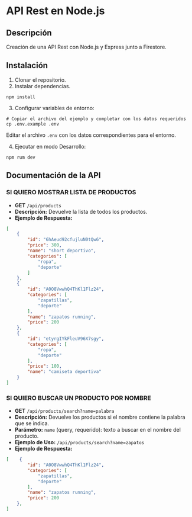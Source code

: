 # API Rest en Node.js

## Descripción
Creación de una API Rest con Node.js y Express junto a Firestore.

## Instalación

1. Clonar el repositorio.
2. Instalar dependencias.

```shell
npm install
```
3. Configurar variables de entorno:

```shell
# Copiar el archivo del ejemplo y completar con los datos requeridos
cp .env.example .env
```
Editar el archivo `.env` con los datos correspondientes para el entorno.

4. Ejecutar en modo Desarrollo:

```shell
npm rum dev
```
## Documentación de la API

### SI QUIERO MOSTRAR LISTA DE PRODUCTOS

- **GET** `/api/products`
- **Descripción:** Devuelve la lista de todos los productos.
- **Ejemplo de Respuesta:** 

```json
[
    {
        "id": "6hAeud92cfujluN0tQw6",
        "price": 300,
        "name": "short deportivo",
        "categories": [
            "ropa",
            "deporte"
        ]
    },
    {
        "id": "A0O8VwwhQ4ThKl1Flz24",
        "categories": [
            "zapatillas",
            "deporte"
        ],
        "name": "zapatos running",
        "price": 200
    },
    {
        "id": "etyrgIYkFleuV96X7sgy",
        "categories": [
            "ropa",
            "deporte"
        ],
        "price": 100,
        "name": "camiseta deportiva"
    }
]
```

### SI QUIERO BUSCAR UN PRODUCTO POR NOMBRE

- **GET** `/api/products/search?name=palabra`
- **Descripción:** Devuelve los productos si el nombre contiene la palabra que se indica.
- **Parámetro:**
     `name` (query, requerido): texto a buscar en el nombre del producto.
- **Ejemplo de Uso:** `/api/products/search?name=zapatos`
- **Ejemplo de Respuesta:** 
```json
[    {
        "id": "A0O8VwwhQ4ThKl1Flz24",
        "categories": [
            "zapatillas",
            "deporte"
        ],
        "name": "zapatos running",
        "price": 200
    },
]
```

